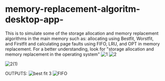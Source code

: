 # memory-replacement-algoritm-desktop-app-
This is to simulate some of the storage allocation and memory replacement algorithms in the main memory such as: allocating using Bestfit, Worstfit, and Firstfit 
and calculating page faults using FIFO, LRU, and OPT in memory replacement.
For a better understanding, look for "storage allocation and memory replacement in the operating system"
![1](https://github.com/Rose303/memory-replacement-algoritm-desktop-app-/assets/44304863/d5b692ee-3e11-4ba8-aecd-79227fe35871)
![2](https://github.com/Rose303/memory-replacement-algoritm-desktop-app-/assets/44304863/be5e3575-1289-4af0-8508-7135698128d9)

![2(1)](https://github.com/Rose303/memory-replacement-algoritm-desktop-app-/assets/44304863/f18431b1-f2bc-48a8-8895-0169f62a5aa3)


OUTPUTS: 
![best fit 3](https://github.com/Rose303/memory-replacement-algoritm-desktop-app-/assets/44304863/76a8bbf3-90ee-48c3-b437-0fd0c6fb6e77)
![FIFO](https://github.com/Rose303/memory-replacement-algoritm-desktop-app-/assets/44304863/9044e56a-cf8a-44fc-a2a9-f6269582a56b)

